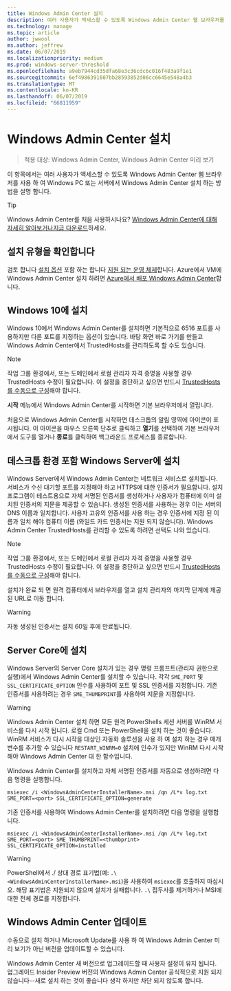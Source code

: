 ```yaml
---
title: Windows Admin Center 설치
description: 여러 사용자가 액세스할 수 있도록 Windows Admin Center 웹 브라우저를 사용 하 여 Windows PC 또는 서버에서 Windows Admin Center 설치 하는 방법입니다.
ms.technology: manage
ms.topic: article
author: jwwool
ms.author: jeffrew
ms.date: 06/07/2019
ms.localizationpriority: medium
ms.prod: windows-server-threshold
ms.openlocfilehash: a9eb7944cd35dfa68e3c36cdc6c016f483a9f1e1
ms.sourcegitcommit: 6ef4986391607bb28593852d06cc6645e548a4b3
ms.translationtype: MT
ms.contentlocale: ko-KR
ms.lasthandoff: 06/07/2019
ms.locfileid: "66811959"
---
```

# <a name="install-windows-admin-center"></a>Windows Admin Center 설치

> 적용 대상: Windows Admin Center, Windows Admin Center 미리 보기

이 항목에서는 여러 사용자가 액세스할 수 있도록 Windows Admin Center 웹 브라우저를 사용 하 여 Windows PC 또는 서버에서 Windows Admin Center 설치 하는 방법을 설명 합니다.

> [!Tip]
> Windows Admin Center를 처음 사용하시나요?
> [Windows Admin Center에 대해 자세히 알아보거나](../understand/windows-admin-center.md)[지금 다운로드](https://aka.ms/windowsadmincenter)하세요.

## <a name="determine-your-installation-type"></a>설치 유형을 확인합니다

검토 합니다 [설치 옵션](../plan/installation-options.md) 포함 하는 합니다 [지원 되는 운영 체제](../plan/installation-options.md#supported-operating-systems-installation)합니다. Azure에서 VM에 Windows Admin Center 설치 하려면 [Azure에서 배포 Windows Admin Center](../azure/deploy-wac-in-azure.md)합니다.

## <a name="install-on-windows-10"></a>Windows 10에 설치

Windows 10에서 Windows Admin Center를 설치하면 기본적으로 6516 포트를 사용하지만 다른 포트를 지정하는 옵션이 있습니다. 바탕 화면 바로 가기를 만들고 Windows Admin Center에서 TrustedHosts를 관리하도록 할 수도 있습니다.

> [!NOTE]
> 작업 그룹 환경에서, 또는 도메인에서 로컬 관리자 자격 증명을 사용할 경우 TrustedHosts 수정이 필요합니다. 이 설정을 중단하고 싶으면 반드시 [TrustedHosts를 수동으로 구성](../support/troubleshooting.md#configure-trustedhosts)해야 합니다.

**시작** 메뉴에서 Windows Admin Center를 시작하면 기본 브라우저에서 열립니다.

처음으로 Windows Admin Center를 시작하면 데스크톱의 알림 영역에 아이콘이 표시됩니다. 이 아이콘을 마우스 오른쪽 단추로 클릭하고 **열기**를 선택하여 기본 브라우저에서 도구를 열거나 **종료**를 클릭하여 백그라운드 프로세스를 종료합니다.

## <a name="install-on-windows-server-with-desktop-experience"></a>데스크톱 환경 포함 Windows Server에 설치

Windows Server에서 Windows Admin Center는 네트워크 서비스로 설치됩니다. 서비스가 수신 대기할 포트를 지정해야 하고 HTTPS에 대한 인증서가 필요합니다. 설치 프로그램이 테스트용으로 자체 서명된 인증서를 생성하거나 사용자가 컴퓨터에 이미 설치된 인증서의 지문을 제공할 수 있습니다. 생성된 인증서를 사용하는 경우 이는 서버의 DNS 이름과 일치합니다. 사용자 고유의 인증서를 사용 하는 경우 인증서에 지정 된 이름과 일치 해야 컴퓨터 이름 (와일드 카드 인증서는 지원 되지 않습니다). Windows Admin Center TrustedHosts를 관리할 수 있도록 하려면 선택도 나와 있습니다.

> [!NOTE]
> 작업 그룹 환경에서, 또는 도메인에서 로컬 관리자 자격 증명을 사용할 경우 TrustedHosts 수정이 필요합니다. 이 설정을 중단하고 싶으면 반드시 [TrustedHosts를 수동으로 구성](../support/troubleshooting.md#configure-trustedhosts)해야 합니다.

설치가 완료 되 면 원격 컴퓨터에서 브라우저를 열고 설치 관리자의 마지막 단계에 제공 된 URL로 이동 합니다.

> [!WARNING]
> 자동 생성된 인증서는 설치 60일 후에 만료됩니다.

## <a name="install-on-server-core"></a>Server Core에 설치

Windows Server의 Server Core 설치가 있는 경우 명령 프롬프트(관리자 권한으로 실행)에서 Windows Admin Center를 설치할 수 있습니다. 각각 `SME_PORT` 및 `SSL_CERTIFICATE_OPTION` 인수를 사용하여 포트 및 SSL 인증서를 지정합니다. 기존 인증서를 사용하려는 경우 `SME_THUMBPRINT`를 사용하여 지문을 지정합니다.

> [!WARNING]
> Windows Admin Center 설치 하면 모든 원격 PowerShells 세션 서버를 WinRM 서비스를 다시 시작 됩니다. 로컬 Cmd 또는 PowerShell을 설치 하는 것이 좋습니다. WinRM 서비스가 다시 시작을 대상인 자동화 솔루션을 사용 하 여 설치 하는 경우 매개 변수를 추가할 수 있습니다 ```RESTART_WINRM=0``` 설치에 인수가 있지만 WinRM 다시 시작 해야 Windows Admin Center 대 한 함수입니다.

Windows Admin Center를 설치하고 자체 서명된 인증서를 자동으로 생성하려면 다음 명령을 실행합니다.

```   
msiexec /i <WindowsAdminCenterInstallerName>.msi /qn /L*v log.txt SME_PORT=<port> SSL_CERTIFICATE_OPTION=generate
```

기존 인증서를 사용하여 Windows Admin Center를 설치하려면 다음 명령을 실행합니다.

```
msiexec /i <WindowsAdminCenterInstallerName>.msi /qn /L*v log.txt SME_PORT=<port> SME_THUMBPRINT=<thumbprint> SSL_CERTIFICATE_OPTION=installed
```

> [!WARNING]
> PowerShell에서 ./ 상대 경로 표기법(예: `.\<WindowsAdminCenterInstallerName>.msi`)을 사용하여 `msiexec`를 호출하지 마십시오. 해당 표기법은 지원되지 않으며 설치가 실패합니다. `.\` 접두사를 제거하거나 MSI에 대한 전체 경로를 지정합니다.

## <a name="updating-windows-admin-center"></a>Windows Admin Center 업데이트

수동으로 설치 하거나 Microsoft Update를 사용 하 여 Windows Admin Center 미리 보기가 아닌 버전을 업데이트할 수 있습니다. 

Windows Admin Center 새 버전으로 업그레이드할 때 사용자 설정이 유지 됩니다. 업그레이드 Insider Preview 버전의 Windows Admin Center 공식적으로 지원 되지 않습니다--새로 설치 하는 것이 좋습니다 생각 하지만 차단 되지 않도록 합니다.